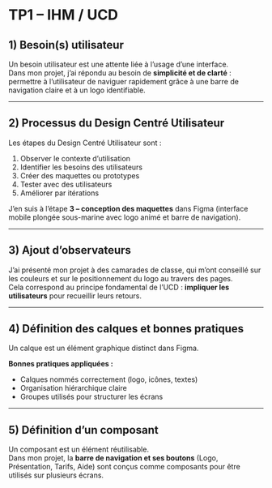 # TP1 – IHM / UCD

## 1) Besoin(s) utilisateur
Un besoin utilisateur est une attente liée à l’usage d’une interface.  
Dans mon projet, j’ai répondu au besoin de **simplicité et de clarté** : permettre à l’utilisateur de naviguer rapidement grâce à une barre de navigation claire et à un logo identifiable.

---

## 2) Processus du Design Centré Utilisateur
Les étapes du Design Centré Utilisateur sont :  
1. Observer le contexte d’utilisation  
2. Identifier les besoins des utilisateurs  
3. Créer des maquettes ou prototypes  
4. Tester avec des utilisateurs  
5. Améliorer par itérations  

J’en suis à l’étape **3 – conception des maquettes** dans Figma (interface mobile plongée sous-marine avec logo animé et barre de navigation).

---

## 3) Ajout d’observateurs
J’ai présenté mon projet à des camarades de classe, qui m’ont conseillé sur les couleurs et sur le positionnement du logo au travers des pages.  
Cela correspond au principe fondamental de l’UCD : **impliquer les utilisateurs** pour recueillir leurs retours.

---

## 4) Définition des calques et bonnes pratiques
Un calque est un élément graphique distinct dans Figma.  

**Bonnes pratiques appliquées :**
- Calques nommés correctement (logo, icônes, textes)  
- Organisation hiérarchique claire  
- Groupes utilisés pour structurer les écrans  

---

## 5) Définition d’un composant
Un composant est un élément réutilisable.  
Dans mon projet, la **barre de navigation et ses boutons** (Logo, Présentation, Tarifs, Aide) sont conçus comme composants pour être utilisés sur plusieurs écrans.
